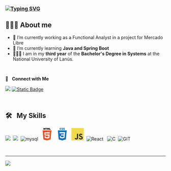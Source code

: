 
### [![Typing SVG](https://readme-typing-svg.demolab.com?font=Fira+Code&size=30&duration=3000&pause=1000&color=F7C133&background=FFFFFF00&center=true&vCenter=true&random=false&width=435&lines=Hi+%F0%9F%91%8B%F0%9F%8F%BB%2C+I'm+Luciano;Backend+Developer)](https://git.io/typing-svg)
	
## **👩🏻‍💻 About me**

- 🔭 I’m currently working as a Functional Analyst in a project for Mercado Libre
- 🌱 I’m currently learning **Java and Spring Boot**
- 👨🏻‍🎓 I am in my **third year** of the **Bachelor's Degree in Systems** at the National University of Lanús.
</br>

 🤝 &nbsp; **Connect with Me**

[<img src="https://img.shields.io/badge/linkedin-%230077B5.svg?&style=for-the-badge&logo=linkedin&logoColor=white" />](https://www.linkedin.com/in/luciano-mp/)
[![Static Badge](https://img.shields.io/badge/GMAIL-red?style=for-the-badge&logo=GMAIL&logoColor=white&color=red)](mailto:lucianoperez12@gmail.com)

<br>

## 🛠 &nbsp; My Skills

<img src="https://www.vectorlogo.zone/logos/java/java-vertical.svg" width="40">&nbsp;
<img src="https://www.vectorlogo.zone/logos/springio/springio-icon.svg" width=40>&nbsp;
<img src="https://www.vectorlogo.zone/logos/mysql/mysql-ar21.svg" alt="mysql" width="40">&nbsp;
<img src="https://github.com/devicons/devicon/blob/develop/icons/html5/html5-original-wordmark.svg" title="HTML5" alt="HTML" width=40/>&nbsp;
<img src="https://github.com/devicons/devicon/blob/master/icons/css3/css3-plain-wordmark.svg"  title="CSS3" alt="CSS" width=40/>&nbsp;
<img src="https://raw.githubusercontent.com/devicons/devicon/master/icons/javascript/javascript-original.svg" width="40">&nbsp;
<img src="https://raw.githubusercontent.com/bablubambal/All_logo_and_pictures/1ac69ce5fbc389725f16f989fa53c62d6e1b4883/frameworks/react.svg" alt="React" width="40" /> &nbsp;
<img src="https://github.com/bablubambal/All_logo_and_pictures/blob/main/programming%20languages/c.svg" alt="C" width="40">&nbsp;
<img src="https://github.com/bablubambal/All_logo_and_pictures/blob/main/others/git.svg" alt="GIT" width="40">&nbsp;



<br>

---
![](https://github-readme-stats.vercel.app/api/top-langs/?username=lucianomp9&theme=dark&hide_border=false&include_all_commits=false&count_private=false&layout=compact)

</p>
          
          
